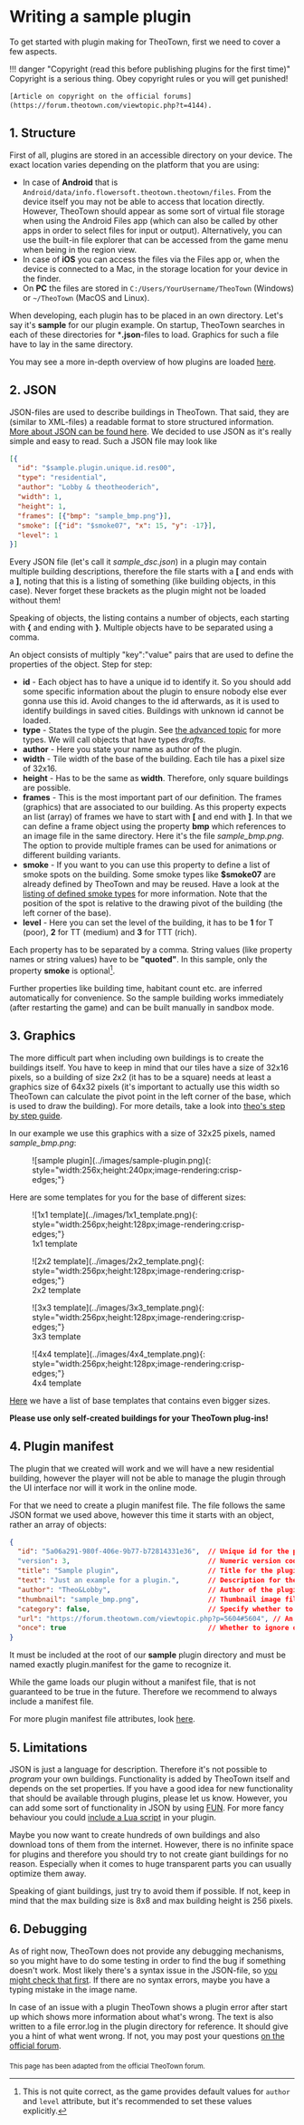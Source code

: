 # Writing a sample plugin

To get started with plugin making for TheoTown, first we need to cover a few aspects.

!!! danger "Copyright (read this before publishing plugins for the first time)"
    Copyright is a serious thing. Obey copyright rules or you will get punished!

    [Article on copyright on the official forums](https://forum.theotown.com/viewtopic.php?t=4144).

## 1. Structure
First of all, plugins are stored in an accessible directory on your device. The exact location varies depending on the platform that you are using:

* In case of **Android** that is `Android/data/info.flowersoft.theotown.theotown/files`. From the device itself you may not be able to access that location directly. However, TheoTown should appear as some sort of virtual file storage when using the Android Files app (which can also be called by other apps in order to select files for input or output). Alternatively, you can use the built-in file explorer that can be accessed from the game menu when being in the region view.
* In case of **iOS** you can access the files via the Files app or, when the device is connected to a Mac, in the storage location for your device in the finder.
* On **PC** the files are stored in `C:/Users/YourUsername/TheoTown` (Windows) or `~/TheoTown` (MacOS and Linux).

When developing, each plugin has to be placed in an own directory. Let's say it's **sample** for our plugin example. On startup, TheoTown searches in each of these directories for ***.json**-files to load. Graphics for such a file have to lay in the same directory.

You may see a more in-depth overview of how plugins are loaded [here](../reference/technical/loading-order.md).

## 2. JSON
JSON-files are used to describe buildings in TheoTown. That said, they are (similar to XML-files) a readable format to store structured information.
[More about JSON can be found here](https://en.wikipedia.org/wiki/JSON).
We decided to use JSON as it's really simple and easy to read. Such a JSON file may look like
```json
[{
  "id": "$sample.plugin.unique.id.res00",
  "type": "residential",
  "author": "Lobby & theotheoderich",
  "width": 1,
  "height": 1,
  "frames": [{"bmp": "sample_bmp.png"}],
  "smoke": [{"id": "$smoke07", "x": 15, "y": -17}],
  "level": 1
}]
```
Every JSON file (let's call it *sample_dsc.json*) in a plugin may contain multiple building descriptions, therefore the file starts with a **[** and ends with a **]**, noting that this is a listing of something (like building objects, in this case). Never forget these brackets as the plugin might not be loaded without them!

Speaking of objects, the listing contains a number of objects, each starting with **{** and ending with **}**. Multiple objects have to be separated using a comma.

An object consists of multiply "key":"value" pairs that are used to define the properties of the object. Step for step:

* **id** - Each object has to have a unique id to identify it. So you should add some specific information about the plugin to ensure nobody else ever gonna use this id. Avoid changes to the id afterwards, as it is used to identify buildings in saved cities. Buildings with unknown id cannot be loaded.
* **type** - States the type of the plugin. See [the advanced topic](https://www.theotown.com/forum/viewtopic.php?f=41&t=1355) for more types. We will call objects that have types _drafts_.
* **author** - Here you state your name as author of the plugin.
* **width** - Tile width of the base of the building. Each tile has a pixel size of 32x16.
* **height** - Has to be the same as **width**. Therefore, only square buildings are possible.
* **frames** - This is the most important part of our definition. The frames (graphics) that are associated to our building. As this property expects an list (array) of frames we have to start with **[** and end with **]**. In that we can define a frame object using the property **bmp** which references to an image file in the same directory. Here it's the file *sample_bmp.png*. The option to provide multiple frames can be used for animations or different building variants.
* **smoke** - If you want to you can use this property to define a list of smoke spots on the building. Some smoke types like **$smoke07** are already defined by TheoTown and may be reused.
Have a look at the [listing of defined smoke types](https://forum.theotown.com/viewtopic.php?p=6653#6653) for more information.
Note that the position of the spot is relative to the drawing pivot of the building (the left corner of the base).
* **level** - Here you can set the level of the building, it has to be **1** for T (poor), **2** for TT (medium) and **3** for TTT (rich).

Each property has to be separated by a comma. String values (like property names or string values) have to be **"**quoted**"**.
In this sample, only the property **smoke** is optional[^1].

[^1]: This is not quite correct, as the game provides default values for `author` and `level` attribute, but it's recommended to
set these values explicitly.

Further properties like building time, habitant count etc. are inferred automatically for convenience. So the sample building works immediately (after restarting the game) and can be built manually in sandbox mode.


## 3. Graphics
The more difficult part when including own buildings is to create the buildings itself. You have to keep in mind that our tiles have a size of 32x16 pixels, so a building of size 2x2 (it has to be a square) needs at least a graphics size of 64x32 pixels (it's important to actually use this width so TheoTown can calculate the pivot point in the left corner of the base, which is used to draw the building).
For more details, take a look into [theo's step by step guide](https://forum.theotown.com/viewtopic.php?p=5712#5712).

<!--
Here an illustration how to measure the coordinates for the smoke of the given sample:

TODO: image is gone
![image](images/...)

The red pixel is the pivot point of our building while the blue pixel is where we want to place our smoke.

-->

In our example we use this graphics with a size of 32x25 pixels, named *sample_bmp.png*: 

<figure markdown="block">
![sample plugin](../images/sample-plugin.png){: style="width:256x;height:240px;image-rendering:crisp-edges;"}
</figure>

Here are some templates for you for the base of different sizes:

<!-- Do not tabulate these or it breaks-->
<div class="grid cards" markdown="block">
<figure markdown="block">
![1x1 template](../images/1x1_template.png){: style="width:256px;height:128px;image-rendering:crisp-edges;"}
<figcaption>1x1 template</figcaption>
</figure>

<figure markdown="block">
![2x2 template](../images/2x2_template.png){: style="width:256px;height:128px;image-rendering:crisp-edges;"}
<figcaption>2x2 template</figcaption>
</figure>

<figure markdown="block">
![3x3 template](../images/3x3_template.png){: style="width:256px;height:128px;image-rendering:crisp-edges;"}
<figcaption>3x3 template</figcaption>
</figure>

<figure markdown="block">
![4x4 template](../images/4x4_template.png){: style="width:256px;height:128px;image-rendering:crisp-edges;"}
<figcaption>4x4 template</figcaption>
</figure>
</div>

[Here](https://forum.theotown.com/viewtopic.php?f=41&t=3207) we have a list of base templates that contains even bigger sizes.

**Please use only self-created buildings for your TheoTown plug-ins!**

## 4. Plugin manifest
The plugin that we created will work and we will have a new residential building, however the player will not be able to manage
the plugin through the UI interface nor will it work in the online mode.

For that we need to create a plugin manifest file. The file follows the same JSON format we used above, however this time
it starts with an object, rather an array of objects:

```json title="plugin.manifest"
{
  "id": "5a06a291-980f-406e-9b77-b72814331e36",  // Unique id for the plugin, used https://www.uuidgenerator.net/
  "version": 3,                                  // Numeric version code
  "title": "Sample plugin",                      // Title for the plugin
  "text": "Just an example for a plugin.",       // Description for the plugin (optional)
  "author": "Theo&Lobby",                        // Author of the plugin
  "thumbnail": "sample_bmp.png",                 // Thumbnail image file (optional)
  "category": false,                             // Specify whether to show a category for the plugin (optional)
  "url": "https://forum.theotown.com/viewtopic.php?p=5604#5604", // An URL where to get the plugin (optional)
  "once": true                                   // Whether to ignore other occurrences of this plugin
}
```

It must be included at the root of our **sample** plugin directory and must be named exactly plugin.manifest for the game to recognize it.

While the game loads our plugin without a manifest file, that is not guaranteed to be true in the future. Therefore we recommend to always include a manifest file.

For more plugin manifest file attributes, look [here](../manifest.md).

## 5. Limitations
JSON is just a language for description. Therefore it's not possible to *program* your own buildings. Functionality is added by TheoTown itself and depends on the set properties. If you have a good idea for new functionality that should be available through plugins, please let us know.
However, you can add some sort of functionality in JSON by using [FUN](https://forum.theotown.com/viewtopic.php?f=81&t=4301).
For more fancy behaviour you could [include a Lua script](https://forum.theotown.com/viewtopic.php?f=115&t=9295) in your plugin.

Maybe you now want to create hundreds of own buildings and also download tons of them from the internet. However, there is no infinite space for plugins and therefore you should try to not create giant buildings for no reason. Especially when it comes to huge transparent parts you can usually optimize them away.

Speaking of giant buildings, just try to avoid them if possible. If not, keep in mind that the max building size is 8x8 and max building height is 256 pixels.

## 6. Debugging
As of right now, TheoTown does not provide any debugging mechanisms, so you might have to do some testing in order to find the bug if something doesn't work. Most likely there's a syntax issue in the JSON-file, so [you might check that first](https://jsonlint.com/). If there are no syntax errors, maybe you have a typing mistake in the image name.

In case of an issue with a plugin TheoTown shows a plugin error after start up which shows more information about what's wrong.
The text is also written to a file error.log in the plugin directory for reference. It should give you a hint of what went wrong.
If not, you may post your questions [on the official forum](https://forum.theotown.com/viewforum.php?f=42).

<sub>This page has been adapted from the official TheoTown forum.</sub>
